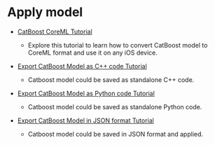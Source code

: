 # Apply model

* [CatBoost CoreML Tutorial](apply_model/coreml_export_tutorial.ipynb)
    * Explore this tutorial to learn how to convert CatBoost model to CoreML format and use it on any iOS device.

* [Export CatBoost Model as C++ code Tutorial](apply_model/model_export_as_cpp_code_tutorial.md)
    * Catboost model could be saved as standalone C++ code.

* [Export CatBoost Model as Python code Tutorial](apply_model/model_export_as_python_code_tutorial.md)
    * Catboost model could be saved as standalone Python code.

* [Export CatBoost Model in JSON format Tutorial](apply_model/model_export_as_json_tutorial.ipynb)
    * Catboost model could be saved in JSON format and applied.